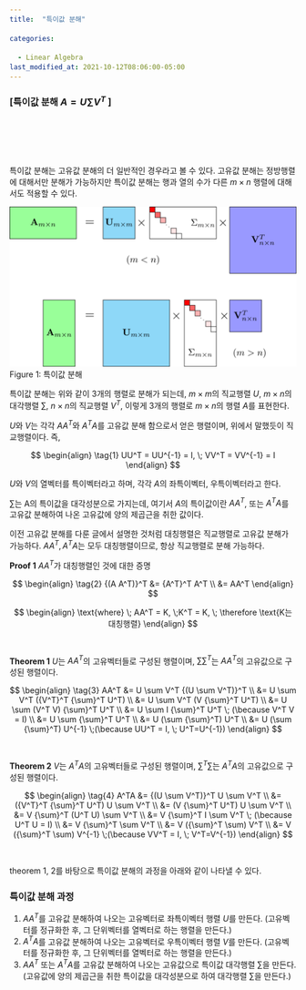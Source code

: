 ```yaml
---
title:  "특이값 분해"

categories:

  - Linear Algebra
last_modified_at: 2021-10-12T08:06:00-05:00
---
```


### \[**특이값 분해** $A = U \sum V^T$ \]

<br/>
<br/>
<br/>
<br/>

특이값 분해는 고유값 분해의 더 일반적인 경우라고 볼 수 있다. 고유값 분해는 정방행렬에 대해서만 분해가 가능하지만 특이값 분해는 행과 열의 수가 다른 $m \times n$ 행렬에 대해서도 적용할 수 있다. 

![](/assets/image/svd.png)
Figure 1: 특이값 분해

특이값 분해는 위와 같이 3개의 행렬로 분해가 되는데,  $m \times m$의 직교행렬 $U$,  $m \times n$의 대각행렬 $\sum$,  $n \times n$의 직교행렬 $V^T$,  이렇게 3개의 행렬로 $m \times n$의 행렬 $A$를 표현한다. 

$U$와 $V$는 각각 $AA^T$와 $A^TA$를 고유값 분해 함으로서 얻은 행렬이며, 위에서 말했듯이 직교행렬이다. 즉, 

$$
\begin{align} 
\tag{1}
UU^T = UU^{-1} = I, \; VV^T = VV^{-1} = I
\end{align}
$$

$U$와 $V$의 열벡터를 특이벡터라고 하며, 각각 $A$의 좌특이벡터, 우특이벡터라고 한다. 

$\sum$는 A의 특이값을 대각성분으로 가지는데, 여기서 $A$의 특이값이란 $AA^T$, 또는 $A^TA$를 고유값 분해하여 나온 고유값에 양의 제곱근을 취한 값이다.

이전 고유값 분해를 다룬 글에서 설명한 것처럼 대칭행렬은 직교행렬로 고유값 분해가 가능하다. $AA^T, A^TA$는 모두 대칭행렬이므로, 항상 직교행렬로 분해 가능하다. 

**Proof 1** $AA^T$가 대칭행렬인 것에 대한 증명

$$
\begin{align} 
\tag{2}
{(A A^T)}^T &= {A^T}^T A^T \\ 
            &= AA^T
\end{align}
$$

$$
\begin{align}
\text{where} \; AA^T = K, \;K^T = K, \; \therefore \text{K는 대칭행렬}
\end{align}
$$

<br/>

**Theorem 1** $U$는 $AA^T$의 고유벡터들로 구성된 행렬이며, $\sum {\sum}^T$는 $AA^T$의 고유값으로 구성된 행렬이다.

$$
\begin{align} 
\tag{3}
AA^T &= U \sum V^T {(U \sum V^T)}^T \\
    &= U \sum V^T ({V^T}^T {\sum}^T U^T) \\
    &= U \sum V^T (V {\sum}^T U^T) \\ 
    &= U \sum (V^T V) {\sum}^T U^T \\
    &= U \sum I {\sum}^T U^T \; (\because V^T V = I) \\
    &= U \sum {\sum}^T U^T \\
    &= U (\sum {\sum}^T) U^T \\
    &= U (\sum {\sum}^T) U^{-1} \;(\because UU^T = I, \; U^T=U^{-1})
\end{align}
$$

<br/>

**Theorem 2** $V$는 $A^TA$의 고유벡터들로 구성된 행렬이며, ${\sum}^T \sum$는 $A^TA$의 고유값으로 구성된 행렬이다.

$$
\begin{align} 
\tag{4}
A^TA &= {(U \sum V^T)}^T U \sum V^T  \\
    &= ({V^T}^T {\sum}^T U^T) U \sum V^T \\
    &= (V {\sum}^T U^T) U \sum V^T \\ 
    &= V {\sum}^T (U^T U) \sum V^T \\
    &= V {\sum}^T I \sum V^T \; (\because U^T U = I) \\
    &= V {\sum}^T \sum V^T \\
    &= V ({\sum}^T \sum) V^T \\
    &= V ({\sum}^T \sum) V^{-1} \;(\because VV^T = I, \; V^T=V^{-1})
\end{align}
$$

<br/>

theorem 1, 2를 바탕으로 특이값 분해의 과정을 아래와 같이 나타낼 수 있다. 

### 특이값 분해 과정 

1. $AA^T$를 고유값 분해하여 나오는 고유벡터로 좌특이벡터 행렬 $U$를 만든다. (고유벡터를 정규화한 후, 그 단위벡터를 열벡터로 하는 행렬을 만든다.) 
2. $A^TA$를 고유값 분해하여 나오는 고유벡터로 우특이벡터 행렬 $V$를 만든다. (고유벡터를 정규화한 후, 그 단위벡터를 열벡터로 하는 행렬을 만든다.)
3. $AA^T$ 또는 $A^TA$를 고유값 분해하여 나오는 고유값으로 특이값 대각행렬 $\sum$을 만든다. (고유값에 양의 제곱근을 취한 특이값을 대각성분으로 하여 대각행렬 $\sum$을 만든다.)



